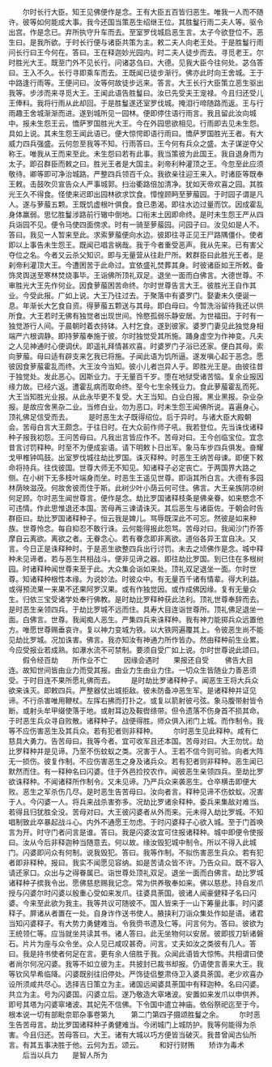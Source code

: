 <!-- { "loadSidebar": true } -->
　　尔时长行大臣。知王见佛便作是念。王有大臣五百皆归恶生。唯我一人而不随许。彼等如何能成大事。我今还国当策恶生绍继王位。其胜鬘行雨二夫人等。驱令出宫。作是念已。弃所执守升车而去。至室罗伐城启恶生言。太子今欲登位不。恶生曰。是我所欲。于时长行便与诸臣共策为主。敕二夫人向老王处。于是胜鬘行雨问长行曰王今何在。答曰。王在释迦妙光园内。时二夫人徒步而去。寻觅老王。尔时胜光大王。既至门外不见长行。问诸苾刍曰。大德。见我大臣今往何处。苾刍答曰。王入不久。长行寻即乘车而去。王既闻已徒步渐行。佛亦此时向王舍城。王于中路逢行雨等。王便问曰。汝等何故徒步远来。答言。大王长行大臣策立恶生驱出我等。步涉而来寻觅大王。王闻此语告胜鬘曰。汝已先受夫王宠禄。今且归还受儿王俸料。我将行雨从此却回。于是胜鬘遂还室罗伐城。掩泪行啼随路而返。王与行雨趣王舍城渐渐而进。遂到城所见一园林。便即停住语行雨言。我且留此汝向城中。报未生怨王云。憍萨罗国胜光大王。今在外园思欲相见。行雨即去见未生怨。具如上说。其未生怨王闻此语已。便大惊愕即语行雨曰。憍萨罗国胜光王者。有大威力四兵强盛。云何忽至我等不知。行雨答曰。王今何有兵众之盛。太子谋逆夺父称王。唯我从王而来至此。未生怨曰若有此事。我当策彼为此国王。我自退身而为太子。即召群臣而敕之曰。胜光王者是大国主。刹帝利种灌顶之王。今忽至此应须敬待。卿等即可净治城路。严整四兵领百千众。我欲亲往迎王来入。时诸臣等既奉王敕。击鼓吹贝宣告众人严事城郭。扫治衢路倍加清净。犹如天帝欢喜之园。其胜光王久不得食。怪使来迟即出园林欲求饮食。慞惶顾眄至萝菔园。于时园子谓是凡人。遂与萝菔五颗。王既饥虚根叶俱食。食已患渴。即往水边过量而饮。因成霍乱身体羸弱。思忆胜鬘涉路前行辙中倒地。口衔末土因即命终。是时未生怨王严从四兵诣园不见。便令马使四面傍求。时有一骑至萝菔园。问园子曰。汝见如是人不。答曰。我见一人暂来至此。求索萝菔便向水边。彼即往寻正见王尸路隅僵仆。使者即以上事告未生怨王。既闻已唱言祸哉。我于今者重受恶声。我从先来。已有害父夺位之名。今者又云杀父知识。即与无量营从往赴尸所。敕群臣曰此胜光王者。是刹帝利灌顶大王。今遭困苦于此命过。宜依盛礼焚葬其身。时彼诸臣如王所敕。备饰灵舆送至寒林焚烧事毕。王诣佛所顶礼双足。退坐一面而白佛言。大德世尊。不审胜光大王先作何业。因食萝菔困苦命终。尔时世尊告言大王。彼胜光王自作其业。今受此报。广如上说。大王乃往过去。于聚落中有婆罗门。娶妻未久便诞一息。年渐长大乞食自资。得萝菔五颗送与其母。即白母曰。今暂洗浴留待我还以供所食。大王若时无佛有独觉者出现世间。怜愍孤弱乐静安居。为世福田。于时有一独觉游行人间。于晨朝时着衣持钵。入村乞食。遂到彼家。婆罗门妻见此独觉身相端严六根调静。即持萝菔奉施于彼。尔时独觉受其所施。踊身虚空为作神变。凡夫之人见神通时心便调伏。即遥礼拜情甚欢喜。时婆罗门子浴已还家。便白其母。索向萝菔。母曰适有辟支来乞我已将施。子闻此语为饥所逼。遂发嗔心起于恶念。愿彼因食萝菔霍乱而终。大王汝今当知。彼小儿者岂异人乎。即胜光王是。由彼往昔于独觉处。发此恶心。因斯业力。于无量百千岁。堕在地狱受诸苦恼。复余业报因缘力故。已经六返。遭霍乱病而取命终。至今七生余残业力。食此萝菔霍乱而死。大王当知胜光业报。从此永毕更不复受。大王当知。白业白报。黑业黑报。杂业杂报。是故应舍黑杂二业。当修白业。勿为恶口。时未生怨王闻佛所说。喜遍身心。顶礼佛足信受而去。
　　是时恶生太子既得绍位。后于异时。与诸大臣大殿朝会。苦母白言大王颇念。于往日时。在大众前作师子吼。我若登位。先当诛伐诸释种子报我初怨。王问苦母曰。凡我出言皆应作不。苦母对曰。王今创临宝位。宜念昔言讨罚释种。时至不为便成妄语。请下明敕卜日出军。象马车步四兵俱发。奋耀戈甲椎钟鸣鼓。出室罗伐城往劫比罗国。诛灭释种。时恶生王纳苦母谏。即便下敕命将持兵。往伐彼国。世尊大师无不知见。知诸释子必定丧亡。于两国界大路之侧。在小树下无多枝叶端身而坐。时恶生王遥见世尊。即诣其所白言。大德有多园林荫映滋茂。何故舍彼而住于斯。此树少叶小荫云何可住。佛言。大王亲族阴凉树何足顾。尔时恶生闻世尊言。便作是念。劫比罗国诸释枝条是佛亲眷。如来愍念不可违情。作此思惟退还本国。苦母再三谏请诛灭。其后恶生与诸臣佐。于朝会时告群臣曰。劫比罗国诸释种子。恒云我是婢儿。骂辱既深此不可忘。然彼是如来种族。世尊怜念。每自抑忍不敢行诛。云何能得报此怨骂。苦母对曰。我闻沙门乔答摩自云离欲。离欲之者。无眷念心。若有眷念即非离欲。道俗各异王宜自决。又言。今日正是诛释种时。于是恶生欲整四兵出行讨罚。未去之顷佛作是念。城中释种未见谛者。若与恶生共相战斗。便非见谛之器。即往劫比罗国。到已住在多根树园。时诸释种闻世尊来至于此。大众集会诣如来处。顶礼双足退坐一面。尔时世尊。知诸释种根性本缘。为说妙法。时彼众中。有无量百千诸有情辈。得大利益。或得预流果一来果不还果阿罗汉果。或有作独觉因。或作成佛因缘。复有无量众生。归依三宝受诸学处奉行佛教。是时劫比罗释种获此法利。顶礼世尊奉辞而去。是时恶生亲领四兵。于劫比罗城不远而住。具寿大目连诣世尊所。顶礼佛足退坐一面。白佛言。世尊。我闻痴人恶生。严集四兵来诛释种。我有神力能掷兵众远置他方。唯愿世尊赐垂哀许。复以神力变城为铁。以大铁网遍覆其上。令彼恶生尚不能见劫比罗城。况加诛害。佛言。我亦知汝有神通力所作皆办。然由释种前生业累。今应受报业若成熟。如瀑水流不可禁制。要须自受广如上说。尔时世尊说此颂曰。
　　假令经百劫　　所作业不亡
　　因缘会遇时　　果报还自受
　　佛告大目连。故知世间皆由业力而受其报。由业力生由业力住。一切众生皆随业力善恶须受。于时目连不果所愿礼佛而去。
　　是时劫比罗诸释种子。闻恶生王将大兵众欲来诛灭。即敕四兵。严整器仗出城拒敌。彼未防备冲恶生军。是诸释种并证见谛。不行杀害唯用鞭杖。左挥右拂而打扑之。或复以箭射彼弓弦。象马腹带射皆令断。或射头牟甲缀使落于地。或射耳边及鞍辔绦带。但令遗落不伤身首不损其命。于时恶生兵众寻自败散。诸释种子。战便得胜。师众俱入闭门上城。而作制令。我等不应伤害恶生及其兵众。若有犯者则非释种。
　　尔时恶生见此释种。咸有仁慈具大勇力。告苦母曰。我等今者。宜可收军且还本国。苦母对曰。大王勿忧。劫比罗释种并是见谛。乃至不伤蚊蚁之类。况害于人。王若不信今则可验。向者大阵无一损伤。彼复作制。不应伤害恶生之身及诸兵众。若有犯者则非释种。恶生闻已默然而住。有一释种名曰闪婆。住于外邑捡挍农作。闻彼恶生亲领四兵。至劫比罗欲诛释种。不闻诸释所作制令。又未见谛。乃严兵众来袭恶生。仓卒横击即便大败。恶生之军杀伤几尽。是时恶生告苦母曰。汝向者言。释种见谛不伤蚊蚁。况害于人。今闪婆一人。将兵来战杀害弥多。况劫比罗诸余释种。委兵来集敌对难当。若得且归犹胜全没。苦母对曰。大王彼闪婆者从外而来。元未得入劫比罗城。不知唱制致此卒暴起战斗心。内外不通愿王勿虑。于时闪婆释子心欲入城。至于门首唤言为开。时守门者问言是谁。答曰。我是闪婆汝宜可住报诸释种。城中即便令使报曰。汝从今后非释迦种当随意去。何以故。缘汝毁犯城中制令。所以不得入此城门。闪婆即问众有何制。说我毁犯。答曰。我等作制。不拟伤害恶生兵众。若有犯者即非释种。报曰。我实不闻愿见容纳。如是苦请众皆不许。乃告众曰。既不容入请还家口。众出与之得眷属已。诣世尊处顶礼双足。退坐一面而白佛言。劫比罗城诸释种子摈我令出。愿佛慈悲赐我记念。常为供养敬奉如来。佛以慈悲。持自发爪授与闪婆尔时闪婆以殷重心受如来发爪。往婆具荼国。彼诸人闻豪健释子名曰闪婆。今来至此欲为我主。我等共议可随彼不。国人皆来于一山下筹量此事。时闪婆释子。屏诸从者置在一处。自身诈作送书使人。腋挟利刀诣众集处作如是语。诸君当知闪婆释子。有大势力勇健难当。令我赍书遗及仁等。问言何为。答曰。彼欲为王统领仁等。应当就坐共读其书。诸人答曰。此无坐物何以安居。彼即拔刀斩诸磐石。片片为座与众令坐。众人见已咸叹甚奇。问言。丈夫如汝之类彼有几人。答曰。我是持书使者何足在言。更有余人倍胜于我。众闻此语皆大惊怖。共相谓曰使者尚尔何况闪婆。我等不如立彼为主。共披封已裁书却报。仍语使言善来大王。我等钦风早希临降。闪婆既别往旧停处。严饰徒侣整肃侍卫入婆具荼国。老少欢喜办设所须咸共尽心。选择吉日策立为主。诸国远闻婆具荼国中有释迦种。名曰闪婆。共立为主。号为闪婆国。闪婆立后。遂乃敬造大窣堵波。安置如来发爪以申供养。即号其塔为闪婆窣堵波。其妃先不信佛。下令国中遣立神庙。依俗祭祀迄至于今。
根本说一切有部毗奈耶杂事卷第九
　　第二门第四子摄颂胜鬘之余。
　　尔时恶生告苦母言。劫比罗国诸释种子勇健难当。今闭城门上城防护。我等何能得为杀害。今且归还。苦母答曰。大王。诸有大城以巧方便皆当破灭。我昔曾闻古仙所言。有其五事决胜于他。云何为五。颂云。
　　和好行财贿　　矫诈为毒术
　　后当以兵力　　是智人所为
